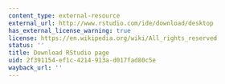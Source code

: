 ```yaml
---
content_type: external-resource
external_url: http://www.rstudio.com/ide/download/desktop
has_external_license_warning: true
license: https://en.wikipedia.org/wiki/All_rights_reserved
status: ''
title: Download RStudio page
uid: 2f391154-ef1c-4214-913a-d017fad80c5e
wayback_url: ''
---
```

